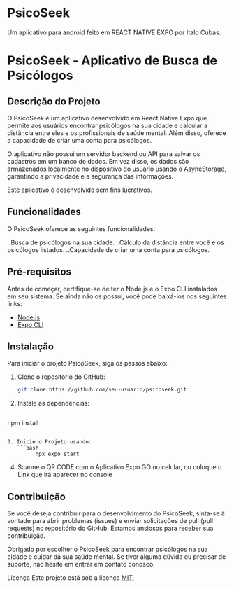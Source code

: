# PsicoSeek
Um aplicativo para android feito em REACT NATIVE EXPO por Italo Cubas.
# PsicoSeek - Aplicativo de Busca de Psicólogos

## Descrição do Projeto

O PsicoSeek é um aplicativo desenvolvido em React Native Expo que permite aos usuários encontrar psicólogos na sua cidade e calcular a distância entre eles e os profissionais de saúde mental. Além disso, oferece a capacidade de criar uma conta para psicólogos.

O aplicativo não possui um servidor backend ou API para salvar os cadastros em um banco de dados. Em vez disso, os dados são armazenados localmente no dispositivo do usuário usando o AsyncStorage, garantindo a privacidade e a segurança das informações.

Este aplicativo é desenvolvido sem fins lucrativos.


## Funcionalidades

O PsicoSeek oferece as seguintes funcionalidades:

..Busca de psicólogos na sua cidade.
..Cálculo da distância entre você e os psicólogos listados.
..Capacidade de criar uma conta para psicólogos.



## Pré-requisitos

Antes de começar, certifique-se de ter o Node.js e o Expo CLI instalados em seu sistema. Se ainda não os possui, você pode baixá-los nos seguintes links:

- [Node.js](https://nodejs.org/)
- [Expo CLI](https://docs.expo.dev/get-started/installation/)

## Instalação

Para iniciar o projeto PsicoSeek, siga os passos abaixo:

1. Clone o repositório do GitHub:

   ```bash
   git clone https://github.com/seu-usuario/psicoseek.git
   ````
2. Instale as dependências:
   ```bash
npm install
```

3. Inicie o Projeto usando:
   ```bash
         npx expo start
   ```

4. Scanne o QR CODE com o Aplicativo Expo GO no celular, ou coloque o Link que irá aparecer no console

## Contribuição
Se você deseja contribuir para o desenvolvimento do PsicoSeek, sinta-se à vontade para abrir problemas (issues) e enviar solicitações de pull (pull requests) no repositório do GitHub. Estamos ansiosos para receber sua contribuição.

Obrigado por escolher o PsicoSeek para encontrar psicólogos na sua cidade e cuidar da sua saúde mental. Se tiver alguma dúvida ou precisar de suporte, não hesite em entrar em contato conosco.


Licença
Este projeto está sob a licença [MIT](https://opensource.org/licenses/MIT).


